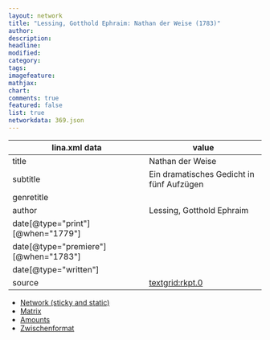 ```yaml
---
layout: network
title: "Lessing, Gotthold Ephraim: Nathan der Weise (1783)"
author:
description:
headline:
modified:
category:
tags:
imagefeature: 
mathjax: 
chart: 
comments: true
featured: false
list: true
networkdata: 369.json
---
```

lina.xml data  | value
------------- | -------------
title|Nathan der Weise
subtitle|Ein dramatisches Gedicht in fünf Aufzügen
genretitle|
author|Lessing, Gotthold Ephraim
date[@type="print"][@when="1779"]|
date[@type="premiere"][@when="1783"]|
date[@type="written"]|
source|[textgrid:rkpt.0](https://textgridlab.org/1.0/tgcrud-public/rest/textgrid:rkpt.0/data)



* [Network (sticky and static)](/linas/network369)
* [Matrix](/linas/matrix369)
* [Amounts](/linas/amount369)
* [Zwischenformat](/linas/lina369 )
